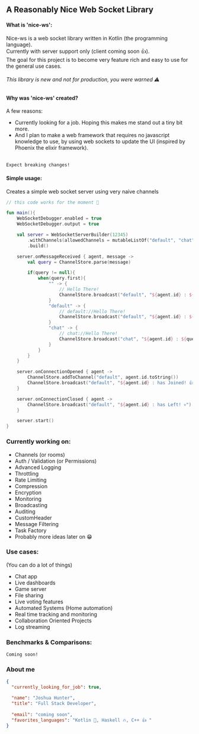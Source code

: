 
## A Reasonably Nice Web Socket Library


#### What is 'nice-ws':

Nice-ws is a web socket library written in Kotlin (the programming language). \
Currently with server support only (client coming soon 👍). \
The goal for this project is to become very feature rich and easy to use for the general use cases.
######  This library is new and not for production, you were warned ⚠️


#### Why was 'nice-ws' created?

A few reasons:
- Currently looking for a job. Hoping this makes me stand out a tiny bit more.
- And I plan to make a web framework that requires no javascript knowledge to use, by using web sockets to update the UI (inspired by Phoenix the elixir framework).



\
``` Expect breaking changes! ```
#### Simple usage:
Creates a simple web socket server using very naive channels
```kotlin
// this code works for the moment 🫢

fun main(){
    WebSocketDebugger.enabled = true
    WebSocketDebugger.output = true

    val server = WebSocketServerBuilder(12345)
        .withChannels(allowedChannels = mutableListOf("default", "chat", ""))
        .build()

    server.onMessageReceived { agent, message ->
        val query = ChannelStore.parse(message)

        if(query != null){
            when(query.first){
                "" -> {
                    // Hello There!
                    ChannelStore.broadcast("default", "${agent.id} : ${query.second}")
                }
                "default" -> {
                    // default://Hello There!
                    ChannelStore.broadcast("default", "${agent.id} : ${query.second}")
                }
                "chat" -> {
                    // chat://Hello There!
                    ChannelStore.broadcast("chat", "${agent.id} : ${query.second}")
                }
            }
        }
    }

    server.onConnectionOpened { agent ->
        ChannelStore.addToChannel("default", agent.id.toString())
        ChannelStore.broadcast("default", "${agent.id} : has Joined! 👍")
    }

    server.onConnectionClosed { agent ->
        ChannelStore.broadcast("default", "${agent.id} : has Left! 💀")
    }

    server.start()
}

```

### Currently working on:

- Channels (or rooms)
- Auth / Validation (or Permissions)
- Advanced Logging
- Throttling
- Rate Limiting
- Compression
- Encryption
- Monitoring
- Broadcasting
- Auditing
- CustomHeader
- Message Filtering
- Task Factory
- Probably more ideas later on 😁


### Use cases:
(You can do a lot of things)
- Chat app
- Live dashboards
- Game server
- File sharing
- Live voting features
- Automated Systems (Home automation)
- Real time tracking and monitoring
- Collaboration Oriented Projects
- Log streaming

### Benchmarks & Comparisons:

```
Coming soon!
```


### About me

```json
{
  "currently_looking_for_job": true,

  "name": "Joshua Hunter",
  "title": "Full Stack Developer",
  
  "email": "coming soon",
  "favorites_languages": "Kotlin 🥰, Haskell 🔥, C++ 👍 "
}
```